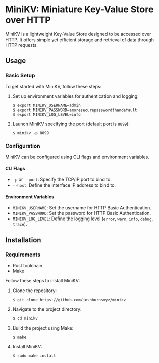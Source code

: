 # MiniKV: Miniature Key-Value Store over HTTP

MiniKV is a lightweight Key-Value Store designed to be accessed over HTTP. It offers simple yet efficient storage and retrieval of data through HTTP requests.

## Usage

### Basic Setup

To get started with MiniKV, follow these steps:

1. Set up environment variables for authentication and logging:
    ```shell
    $ export MINIKV_USERNAME=admin
    $ export MINIKV_PASSWORD=amoresecurepasswordthandefault
    $ export MINIKV_LOG_LEVEL=info
    ```

2. Launch MiniKV specifying the port (default port is `8899`):
    ```shell
    $ minikv -p 8899
    ```

### Configuration

MiniKV can be configured using CLI flags and environment variables.

#### CLI Flags

- `-p` or `--port`: Specify the TCP/IP port to bind to.
- `--host`: Define the interface IP address to bind to.

#### Environment Variables

- `MINIKV_USERNAME`: Set the username for HTTP Basic Authentication.
- `MINIKV_PASSWORD`: Set the password for HTTP Basic Authentication.
- `MINIKV_LOG_LEVEL`: Define the logging level (`error`, `warn`, `info`, `debug`, `trace`).

## Installation

### Requirements

- Rust toolchain
- Make

Follow these steps to install MiniKV:

1. Clone the repository:
    ```shell
    $ git clone https://github.com/joshburnsxyz/minikv
    ```

2. Navigate to the project directory:
    ```shell
    $ cd minikv
    ```

3. Build the project using Make:
    ```shell
    $ make
    ```

4. Install MiniKV:
    ```shell
    $ sudo make install
    ```
